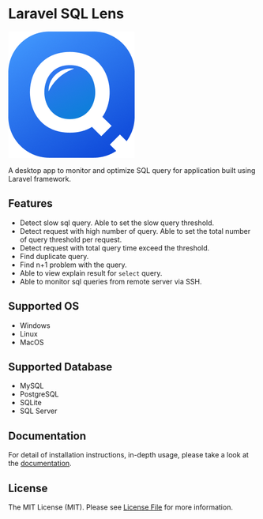 # Laravel SQL Lens

![Laravel SQL Lens](buildResources/logo.png?raw=true "Laravel SQL Lens")

A desktop app to monitor and optimize SQL query for application built using Laravel framework.

## Features

- Detect slow sql query. Able to set the slow query threshold.
- Detect request with high number of query. Able to set the total number of query threshold per request.
- Detect request with total query time exceed the threshold.
- Find duplicate query.
- Find n+1 problem with the query.
- Able to view explain result for `select` query.
- Able to monitor sql queries from remote server via SSH.

## Supported OS

- Windows
- Linux
- MacOS

## Supported Database

- MySQL
- PostgreSQL
- SQLite
- SQL Server

## Documentation

For detail of installation instructions, in-depth usage, please take a look at the [documentation](https://laravel-sqlens.muhdfaiz.com/).


## License

The MIT License (MIT). Please see [License File](LICENSE.md) for more information.
